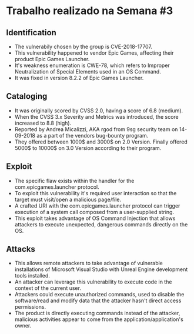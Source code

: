 
# Trabalho realizado na Semana #3

## Identification

- The vulnerabily chosen by the group is CVE-2018-17707.
- This vulnerability happened to vendor Epic Games, affecting their product Epic Games Launcher.
- It's weakness enumeration is CWE-78, which refers to Improper Neutralization of Special Elements used in an OS Command.
- It was fixed in version 8.2.2 of Epic Games Launcher.

## Cataloging

- It was originally scored by CVSS 2.0, having a score of 6.8 (medium).
- When the CVSS 3.x Severity and Metrics was introduced, the score increased to 8.8 (high).
- Reported by Andrea Micalizzi, AKA rgod from 9sg security team on 14-09-2018 as a part of the vendors bug-bounty program.
- They offered between 1000$ and 3000$ on 2.0 Version. Finally offered 5000$ to 10000$ on 3.0 Version according to their program.

## Exploit

- The specific flaw exists within the handler for the com.epicgames.launcher protocol.
- To exploit this vulnerability it's required user interaction so that the target must visit/open a malicious page/file.
- A crafted URI with the com.epicgames.launcher protocol can trigger execution of a system call composed from a user-supplied string.
- This exploit takes advantage of OS Command Injection that allows attackers to execute unexpected, dangerous commands directly on the OS.

## Attacks

- This allows remote attackers to take advantage of vulnerable installations of Microsoft Visual Studio with Unreal Engine development tools installed.
- An attacker can leverage this vulnerability to execute code in the context of the current user.
- Attackers could execute unauthorized commands, used to disable the software/read and modify data that the attacker hasn't direct access permissions.
- The product is directly executing commands instead of the attacker, malicious activities appear to come from the application/application's owner.